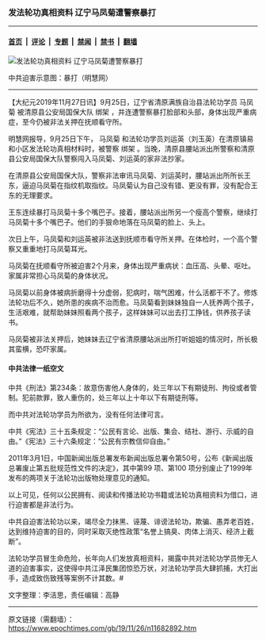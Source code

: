 ### 发法轮功真相资料 辽宁马凤菊遭警察暴打

---

#### [首页](../../../..?n11682892) &nbsp;|&nbsp; [评论](../../../../../epoch-comment?n11682892) &nbsp;|&nbsp; [专题](../../../../../epoch-special?n11682892) &nbsp;|&nbsp; [禁闻](../../../../../epoch-news?n11682892) &nbsp;|&nbsp; [禁书](../../../../../books?n11682892) &nbsp;|&nbsp; [翻墙](https://github.com/gfw-breaker/nogfw/blob/master/README.md?n11682892)


<div><img alt="发法轮功真相资料 辽宁马凤菊遭警察暴打" class="attachment-djy_600_400 size-djy_600_400 wp-post-image" src="https://i.epochtimes.com/assets/uploads/2019/11/2010-9-26-featurephotos-64_J45uzpZ-600x400.jpg"/>
<div class="caption">
 <p>
  中共迫害示意图：暴打（明慧网）
 </p>
</div></div><hr/><div class="post_content" id="artbody" itemprop="articleBody">
 <!-- article content begin -->
 <p>
  【大纪元2019年11月27日讯】9月25日，辽宁省清原满族自治县法轮功学员
  <ok href="https://www.epochtimes.com/gb/tag/%E9%A9%AC%E5%87%A4%E8%8F%8A.html">
   马凤菊
  </ok>
  被清原县公安局国保大队
  <ok href="https://www.epochtimes.com/gb/tag/%E7%BB%91%E6%9E%B6.html">
   绑架
  </ok>
  ，并连遭警察暴打脸部和头部，身体出现严重病症，至今仍被非法关押在抚顺看守所。
 </p>
 <p>
  明慧网报导，9月25日下午，
  <ok href="https://www.epochtimes.com/gb/tag/%E9%A9%AC%E5%87%A4%E8%8F%8A.html">
   马凤菊
  </ok>
  和法轮功学员刘运英（刘玉英）在清原镇易和小区发法轮功真相材料时，被警察
  <ok href="https://www.epochtimes.com/gb/tag/%E7%BB%91%E6%9E%B6.html">
   绑架
  </ok>
  。当晚，清原县腰站派出所警察和清原县公安局国保大队警察闯入马凤菊、刘运英的家非法抄家。
 </p>
 <p>
  在清原县公安局国保大队，警察非法审讯马凤菊、刘运英时，腰站派出所所长王东，逼迫马凤菊在指纹机取指纹。马凤菊认为自己没有错、更没有罪，没有配合王东的无理要求。
 </p>
 <p>
  王东连续暴打马凤菊十多个嘴巴子。接着，腰站派出所另一个瘦高个警察，继续打马凤菊十多个嘴巴子。他们的手狠命地落在马凤菊的脸上、头上。
 </p>
 <p>
  次日上午，马凤菊和刘运英被非法送到抚顺市看守所关押。在体检时，一个高个警察又重重地打马凤菊耳光。
 </p>
 <p>
  马凤菊在抚顺看守所被迫害2个月来，身体出现严重病状：血压高、头晕、呕吐。家属非常担心马凤菊的身体状况。
 </p>
 <p>
  马凤菊以前身体被病折磨得十分虚弱，犯病时，喘气困难，什么活都干不了。修炼法轮功后不久，她所患的疾病不治而愈。马凤菊看到妹妹独自一人抚养两个孩子，生活艰难，就帮助妹妹照看两个孩子，这样妹妹可以出去打工挣钱，供养孩子读书。
 </p>
 <p>
  马凤菊被非法关押后，她妹妹去辽宁省清原腰站派出所打听姐姐的情况时，所长极其蛮横，恐吓家属。
 </p>
 <h4>
  中共法律一纸空文
 </h4>
 <p>
  中共《刑法》第234条：故意伤害他人身体的，处三年以下有期徒刑、拘役或者管制。犯前款罪，致人重伤的，处三年以上十年以下有期徒刑等。
 </p>
 <p>
  而中共对法轮功学员为所欲为，没有任何法律可言。
 </p>
 <p>
  中共《宪法》三十五条规定：“公民有言论、出版、集会、结社、游行、示威的自由。”《宪法》三十六条规定：“公民有宗教信仰自由。”
 </p>
 <p>
  2011年3月1日，中国新闻出版总署发布新闻出版总署令第50号，公布《新闻出版总署废止第五批规范性文件的决定》，其中第99 项、第100 项分别废止了1999年发布的两项关于法轮功出版物处理意见的通知。
 </p>
 <p>
  以上可见，任何以公民拥有、阅读和传播法轮功书籍或法轮功真相资料为借口，进行迫害都是非法行为。
 </p>
 <p>
  中共自迫害法轮功以来，竭尽全力抹黑、诬蔑、诽谤法轮功，欺骗、愚弄老百姓，达到维持迫害的目的，同时采取灭绝性政策“名誉上搞臭、肉体上消灭、经济上截断”。
 </p>
 <p>
  法轮功学员冒生命危险，长年向人们发放真相资料，揭露中共对法轮功学员惨无人道的迫害事实，这使得中共江泽民集团惊恐万状，对法轮功学员大肆抓捕，大打出手，造成致伤致残等案例不计其数。#
 </p>
 <p>
  文字整理：李洁思，责任编辑：高静
 </p>
 <!-- article content end -->
 <div id="below_article_ad">
 </div>
</div>


---

原文链接（需翻墙）：https://www.epochtimes.com/gb/19/11/26/n11682892.htm